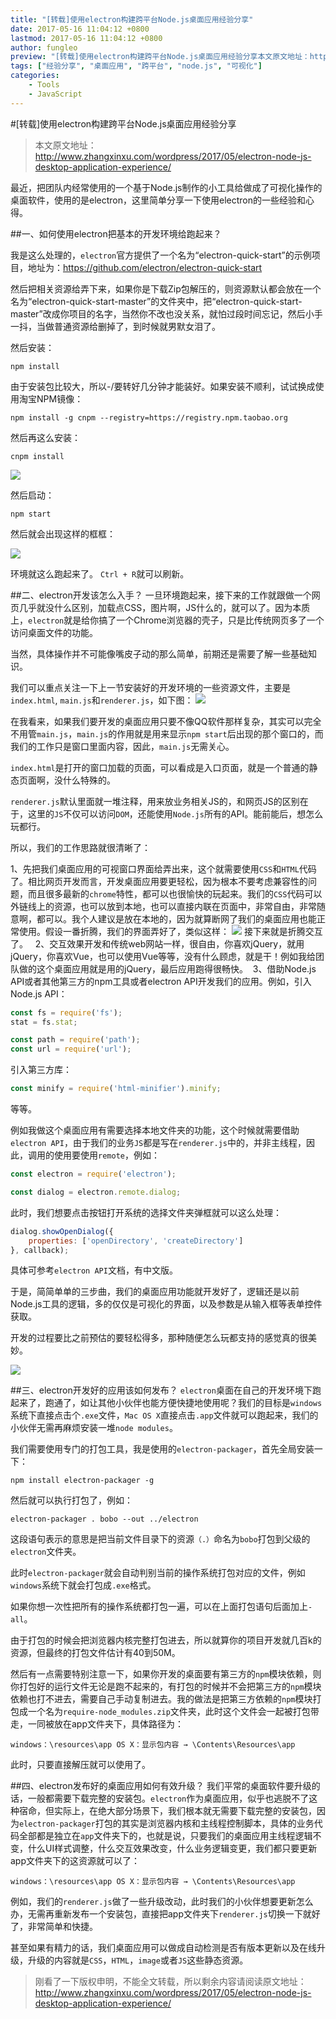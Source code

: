 ```yaml
---
title: "[转载]使用electron构建跨平台Node.js桌面应用经验分享"
date: 2017-05-16 11:04:12 +0800
lastmod: 2017-05-16 11:04:12 +0800
author: fungleo
preview: "[转载]使用electron构建跨平台Node.js桌面应用经验分享本文原文地址：http://www.zhangxinxu.com/wordpress/2017/05/electron-node-js-desktop-application-experience/最近，把团队内经常使用的一个基于Node.js制作的小工具给做成了可视化操作的桌面软件，使用的是electron，这里简单分享一"
tags: ["经验分享", "桌面应用", "跨平台", "node.js", "可视化"]
categories:
    - Tools
    - JavaScript
---
```


#[转载]使用electron构建跨平台Node.js桌面应用经验分享

>本文原文地址：http://www.zhangxinxu.com/wordpress/2017/05/electron-node-js-desktop-application-experience/

最近，把团队内经常使用的一个基于Node.js制作的小工具给做成了可视化操作的桌面软件，使用的是electron，这里简单分享一下使用electron的一些经验和心得。

##一、如何使用electron把基本的开发环境给跑起来？

我是这么处理的，`electron`官方提供了一个名为“electron-quick-start”的示例项目，地址为：https://github.com/electron/electron-quick-start

然后把相关资源给弄下来，如果你是下载Zip包解压的，则资源默认都会放在一个名为“electron-quick-start-master”的文件夹中，把“electron-quick-start-master”改成你项目的名字，当然你不改也没关系，就怕过段时间忘记，然后小手一抖，当做普通资源给删掉了，到时候就男默女泪了。

然后安装：
```#
npm install
```
由于安装包比较大，所以-\/要转好几分钟才能装好。如果安装不顺利，试试换成使用淘宝NPM镜像：
```#
npm install -g cnpm --registry=https://registry.npm.taobao.org
```
然后再这么安装：
```#
cnpm install
```

![](http://image.zhangxinxu.com/image/blog/201705/2017-05-15_234142.png)

然后启动：
```#
npm start
```
然后就会出现这样的框框：

![](http://image.zhangxinxu.com/image/blog/201705/2017-05-15_234333.png)

环境就这么跑起来了。
`Ctrl + R`就可以刷新。

##二、electron开发该怎么入手？
一旦环境跑起来，接下来的工作就跟做一个网页几乎就没什么区别，加载点CSS，图片啊，JS什么的，就可以了。因为本质上，`electron`就是给你搞了一个Chrome浏览器的壳子，只是比传统网页多了一个访问桌面文件的功能。

当然，具体操作并不可能像嘴皮子动的那么简单，前期还是需要了解一些基础知识。

我们可以重点关注一下上一节安装好的开发环境的一些资源文件，主要是`index.html`, `main.js`和`renderer.js`，如下图：
![](http://image.zhangxinxu.com/image/blog/201705/2017-05-15_235617.png)

在我看来，如果我们要开发的桌面应用只要不像QQ软件那样复杂，其实可以完全不用管`main.js`，`main.js`的作用就是用来显示`npm start`后出现的那个窗口的，而我们的工作只是窗口里面内容，因此，`main.js`无需关心。

`index.html`是打开的窗口加载的页面，可以看成是入口页面，就是一个普通的静态页面啊，没什么特殊的。

`renderer.js`默认里面就一堆注释，用来放业务相关JS的，和网页JS的区别在于，这里的`JS`不仅可以访问`DOM`，还能使用`Node.js`所有的API。能前能后，想怎么玩都行。

所以，我们的工作思路就很清晰了：

1、先把我们桌面应用的可视窗口界面给弄出来，这个就需要使用`CSS`和`HTML`代码了。相比网页开发而言，开发桌面应用要更轻松，因为根本不要考虑兼容性的问题，而且很多最新的`chrome`特性，都可以也很愉快的玩起来。我们的`CSS`代码可以外链线上的资源，也可以放到本地，也可以直接内联在页面中，非常自由，非常随意啊，都可以。我个人建议是放在本地的，因为就算断网了我们的桌面应用也能正常使用。假设一番折腾，我们的界面弄好了，类似这样：
![](http://image.zhangxinxu.com/image/blog/201705/2017-05-16_001047.png)
接下来就是折腾交互了。
 
2、交互效果开发和传统web网站一样，很自由，你喜欢jQuery，就用jQuery，你喜欢Vue，也可以使用Vue等等，没有什么顾虑，就是干！例如我给团队做的这个桌面应用就是用的jQuery，最后应用跑得很畅快。 
3、借助Node.js API或者其他第三方的npm工具或者electron API开发我们的应用。例如，引入Node.js API：

```js
const fs = require('fs');
stat = fs.stat;

const path = require('path');
const url = require('url');
```
引入第三方库：
```js
const minify = require('html-minifier').minify;
```
等等。

例如我做这个桌面应用有需要选择本地文件夹的功能，这个时候就需要借助`electron API`，由于我们的业务`JS`都是写在`renderer.js`中的，并非主线程，因此，调用的使用要使用`remote`，例如：
```js
const electron = require('electron');

const dialog = electron.remote.dialog;
```
此时，我们想要点击按钮打开系统的选择文件夹弹框就可以这么处理：
```js
dialog.showOpenDialog({
    properties: ['openDirectory', 'createDirectory']
}, callback);
```
具体可参考`electron API`文档，有中文版。


于是，简简单单的三步曲，我们的桌面应用功能就开发好了，逻辑还是以前Node.js工具的逻辑，多的仅仅是可视化的界面，以及参数是从输入框等表单控件获取。

开发的过程要比之前预估的要轻松得多，那种随便怎么玩都支持的感觉真的很美妙。

![](http://image.zhangxinxu.com/image/emtion/laugh.gif)

##三、electron开发好的应用该如何发布？
`electron`桌面在自己的开发环境下跑起来了，跑通了，如让其他小伙伴也能方便快捷地使用呢？我们的目标是`windows`系统下直接点击个`.exe`文件，`Mac OS X`直接点击`.app`文件就可以跑起来，我们的小伙伴无需再麻烦安装一堆`node modules`。

我们需要使用专门的打包工具，我是使用的`electron-packager`，首先全局安装一下：
```#
npm install electron-packager -g
```
然后就可以执行打包了，例如：
```#
electron-packager . bobo --out ../electron
```
这段语句表示的意思是把当前文件目录下的资源`（.）`命名为`bobo`打包到父级的`electron`文件夹。

此时`electron-packager`就会自动判别当前的操作系统打包对应的文件，例如`windows`系统下就会打包成`.exe`格式。

如果你想一次性把所有的操作系统都打包一遍，可以在上面打包语句后面加上`-all`。

由于打包的时候会把浏览器内核完整打包进去，所以就算你的项目开发就几百k的资源，但最终的打包文件估计有40到50M。

然后有一点需要特别注意一下，如果你开发的桌面要有第三方的`npm`模块依赖，则你打包好的运行文件无论是跑不起来的，有打包的时候并不会把第三方的`npm`模块依赖也打不进去，需要自己手动复制进去。我的做法是把第三方依赖的`npm`模块打包成一个名为`require-node_modules.zip`文件夹，此时这个文件会一起被打包带走，一同被放在app文件夹下，具体路径为：
```#
windows：\resources\app OS X：显示包内容 → \Contents\Resources\app
```

此时，只要直接解压就可以使用了。


##四、electron发布好的桌面应用如何有效升级？
我们平常的桌面软件要升级的话，一般都需要下载完整的安装包。`electron`作为桌面应用，似乎也逃脱不了这种宿命，但实际上，在绝大部分场景下，我们根本就无需要下载完整的安装包，因为`electron-packager`打包的其实是浏览器内核和主线程控制脚本，具体的业务代码全部都是独立在`app`文件夹下的，也就是说，只要我们的桌面应用主线程逻辑不变，什么UI样式调整，什么交互效果改变，什么业务逻辑变更，我们都只要更新app文件夹下的这资源就可以了：
```#
windows：\resources\app OS X：显示包内容 → \Contents\Resources\app
```
例如，我们的`renderer.js`做了一些升级改动，此时我们的小伙伴想要更新怎么办，无需再重新发布一个安装包，直接把app文件夹下`renderer.js`切换一下就好了，非常简单和快捷。

甚至如果有精力的话，我们桌面应用可以做成自动检测是否有版本更新以及在线升级，升级的内容就是`CSS`，`HTML`，`image`或者`JS`这些静态资源。


>刚看了一下版权申明，不能全文转载，所以剩余内容请阅读原文地址：http://www.zhangxinxu.com/wordpress/2017/05/electron-node-js-desktop-application-experience/





